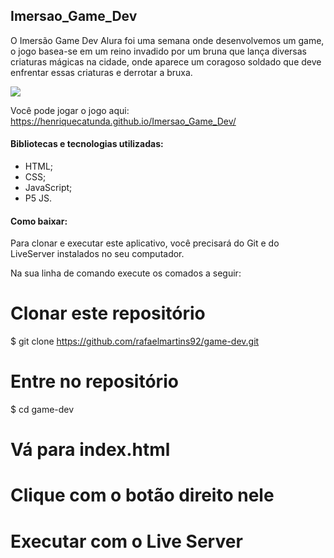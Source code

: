 ## Imersao_Game_Dev

O Imersão Game Dev Alura foi uma semana onde desenvolvemos um game, o jogo basea-se em um reino invadido por um bruna que lança diversas criaturas mágicas na cidade, onde aparece um coragoso soldado que deve  enfrentar essas criaturas e derrotar a bruxa.

![](https://drive.google.com/file/d/1BCg8V1Gy58t56XZWlcsxRjRUb3hmMrjs/view?usp=sharing)


Você pode jogar o jogo aqui:  https://henriquecatunda.github.io/Imersao_Game_Dev/ 

#### Bibliotecas e tecnologias utilizadas:

   * HTML;
   * CSS;
   * JavaScript;
   * P5 JS.

#### Como baixar:

Para clonar e executar este aplicativo, você precisará do Git e do LiveServer instalados no seu computador.

Na sua linha de comando execute os comados a seguir:

# Clonar este repositório
$ git clone https://github.com/rafaelmartins92/game-dev.git

# Entre no repositório
$ cd game-dev

# Vá para index.html
# Clique com o botão direito nele
# Executar com o Live Server
